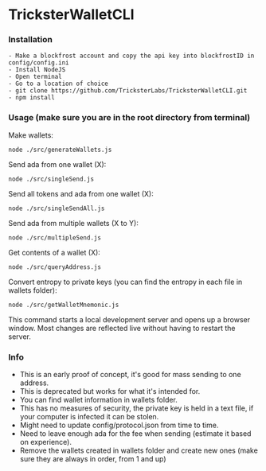 # TricksterWalletCLI


### Installation

```
- Make a blockfrost account and copy the api key into blockfrostID in config/config.ini
- Install NodeJS
- Open terminal
- Go to a location of choice
- git clone https://github.com/TricksterLabs/TricksterWalletCLI.git
- npm install
```

### Usage (make sure you are in the root directory from terminal)

Make wallets:
```
node ./src/generateWallets.js
```

Send ada from one wallet (X):
```
node ./src/singleSend.js
```

Send all tokens and ada from one wallet (X):
```
node ./src/singleSendAll.js
```

Send ada from multiple wallets (X to Y):
```
node ./src/multipleSend.js
```

Get contents of a wallet (X):
```
node ./src/queryAddress.js
```

Convert entropy to private keys (you can find the entropy in each file in wallets folder):
```
node ./src/getWalletMnemonic.js
```


This command starts a local development server and opens up a browser window. Most changes are reflected live without having to restart the server.

### Info

- This is an early proof of concept, it's good for mass sending to one address.
- This is deprecated but works for what it's intended for.
- You can find wallet information in wallets folder.
- This has no measures of security, the private key is held in a text file, if your computer is infected it can be stolen.
- Might need to update config/protocol.json from time to time.
- Need to leave enough ada for the fee when sending (estimate it based on experience).
- Remove the wallets created in wallets folder and create new ones (make sure they are always in order, from 1 and up)